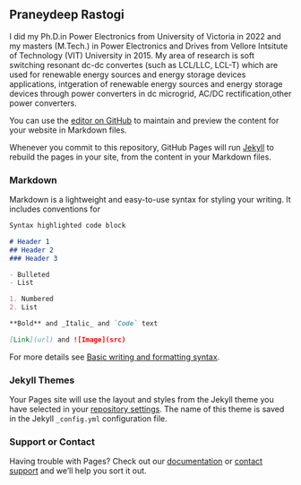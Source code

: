 ## Praneydeep Rastogi

I did my Ph.D.in Power Electronics from University of Victoria in 2022 and  my  masters (M.Tech.) in Power Electronics and Drives from Vellore Intsitute of Technology  (VIT) University in 2015. My area of research is soft switching resonant dc-dc convertes (such as LCL/LLC, LCL-T) which are  used  for renewable energy sources and energy storage devices applications, intgeration of renewable energy sources and energy storage devices through power converters in dc microgrid, AC/DC   rectification,other power converters.            



You can use the [editor on GitHub](https://github.com/Praneyd/praney.github.io/edit/gh-pages/index.md) to maintain and preview the content for your website in Markdown files.

Whenever you commit to this repository, GitHub Pages will run [Jekyll](https://jekyllrb.com/) to rebuild the pages in your site, from the content in your Markdown files.

### Markdown

Markdown is a lightweight and easy-to-use syntax for styling your writing. It includes conventions for

```markdown
Syntax highlighted code block

# Header 1
## Header 2
### Header 3

- Bulleted
- List

1. Numbered
2. List

**Bold** and _Italic_ and `Code` text

[Link](url) and ![Image](src)
```

For more details see [Basic writing and formatting syntax](https://docs.github.com/en/github/writing-on-github/getting-started-with-writing-and-formatting-on-github/basic-writing-and-formatting-syntax).

### Jekyll Themes

Your Pages site will use the layout and styles from the Jekyll theme you have selected in your [repository settings](https://github.com/Praneyd/praney.github.io/settings/pages). The name of this theme is saved in the Jekyll `_config.yml` configuration file.

### Support or Contact

Having trouble with Pages? Check out our [documentation](https://docs.github.com/categories/github-pages-basics/) or [contact support](https://support.github.com/contact) and we’ll help you sort it out.
